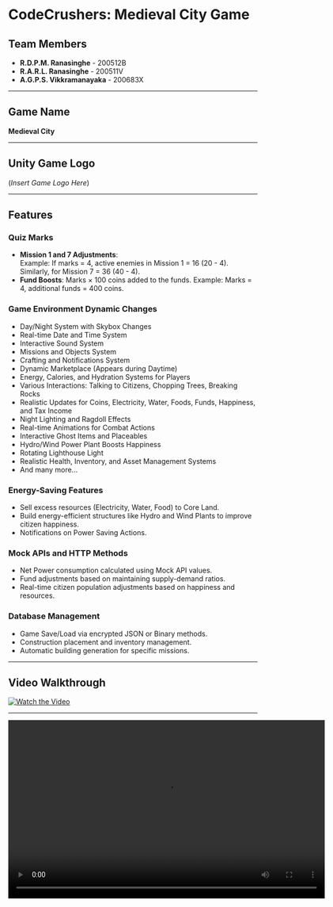 # CodeCrushers: Medieval City Game

## Team Members
- **R.D.P.M. Ranasinghe** - 200512B  
- **R.A.R.L. Ranasinghe** - 200511V  
- **A.G.P.S. Vikkramanayaka** - 200683X  

---

## Game Name
**Medieval City**

---

## Unity Game Logo
(*Insert Game Logo Here*)

---

## Features

### Quiz Marks
- **Mission 1 and 7 Adjustments**:  
  Example: If marks = 4, active enemies in Mission 1 = 16 (20 - 4). Similarly, for Mission 7 = 36 (40 - 4).
- **Fund Boosts**: Marks × 100 coins added to the funds. Example: Marks = 4, additional funds = 400 coins.

### Game Environment Dynamic Changes
- Day/Night System with Skybox Changes
- Real-time Date and Time System
- Interactive Sound System
- Missions and Objects System
- Crafting and Notifications System
- Dynamic Marketplace (Appears during Daytime)
- Energy, Calories, and Hydration Systems for Players
- Various Interactions: Talking to Citizens, Chopping Trees, Breaking Rocks
- Realistic Updates for Coins, Electricity, Water, Foods, Funds, Happiness, and Tax Income
- Night Lighting and Ragdoll Effects
- Real-time Animations for Combat Actions
- Interactive Ghost Items and Placeables
- Hydro/Wind Power Plant Boosts Happiness
- Rotating Lighthouse Light
- Realistic Health, Inventory, and Asset Management Systems
- And many more...

### Energy-Saving Features
- Sell excess resources (Electricity, Water, Food) to Core Land.
- Build energy-efficient structures like Hydro and Wind Plants to improve citizen happiness.
- Notifications on Power Saving Actions.

### Mock APIs and HTTP Methods
- Net Power consumption calculated using Mock API values.
- Fund adjustments based on maintaining supply-demand ratios.
- Real-time citizen population adjustments based on happiness and resources.

### Database Management
- Game Save/Load via encrypted JSON or Binary methods.
- Construction placement and inventory management.
- Automatic building generation for specific missions.

---

## Video Walkthrough
[![Watch the Video](https://img.youtube.com/vi/<YouTube_Video_ID>/0.jpg)](https://www.youtube.com/watch?v=<YouTube_Video_ID>)

---

<video controls width="640" height="360">
  <source src="/demo.mp4" type="video/mp4">
  Your browser does not support the video tag.
</video>

